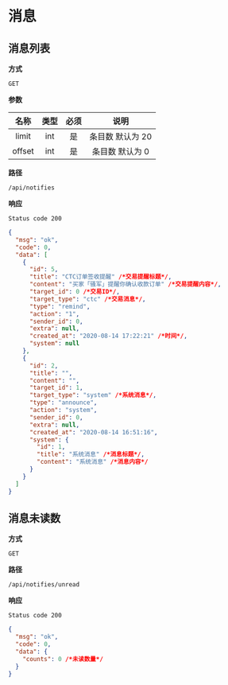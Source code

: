 # 消息

## 消息列表

**方式**

`GET`

**参数**

|  名称  | 类型 | 必须 |       说明       |
| :----: | :--: | :--: | :--------------: |
| limit  | int  |  是  | 条目数 默认为 20 |
| offset | int  |  是  | 条目数 默认为 0  |

**路径**

`/api/notifies`

**响应**

`Status code 200`

```json
{
  "msg": "ok",
  "code": 0,
  "data": [
    {
      "id": 5,
      "title": "CTC订单签收提醒" /*交易提醒标题*/,
      "content": "买家「骚军」提醒你确认收款订单" /*交易提醒内容*/,
      "target_id": 0 /*交易ID*/,
      "target_type": "ctc" /*交易消息*/,
      "type": "remind",
      "action": "1",
      "sender_id": 0,
      "extra": null,
      "created_at": "2020-08-14 17:22:21" /*时间*/,
      "system": null
    },
    {
      "id": 2,
      "title": "",
      "content": "",
      "target_id": 1,
      "target_type": "system" /*系统消息*/,
      "type": "announce",
      "action": "system",
      "sender_id": 0,
      "extra": null,
      "created_at": "2020-08-14 16:51:16",
      "system": {
        "id": 1,
        "title": "系统消息" /*消息标题*/,
        "content": "系统消息" /*消息内容*/
      }
    }
  ]
}
```

## 消息未读数

**方式**

`GET`

**路径**

`/api/notifies/unread`

**响应**

`Status code 200`

```json
{
  "msg": "ok",
  "code": 0,
  "data": {
    "counts": 0 /*未读数量*/
  }
}
```
